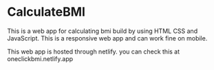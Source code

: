 # CalculateBMI
This is a web app for calculating bmi build by using HTML CSS and JavaScript. This is a responsive web app and can work fine on mobile.

This web app is hosted through netlify.
you can check this at oneclickbmi.netlify.app
